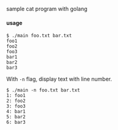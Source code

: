 sample cat program with golang

#### usage
```shell script
$ ./main foo.txt bar.txt
foo1
foo2
foo3
bar1
bar2
bar3
```

With `-n` flag, display text with line number.
```shell script
$ ./main -n foo.txt bar.txt
1: foo1
2: foo2
3: foo3
4: bar1
5: bar2
6: bar3
```
